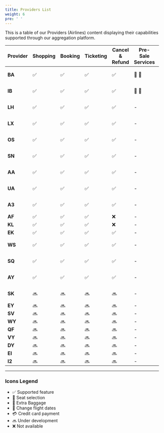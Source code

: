 ```yaml
---
title: Providers List
weight: 6
pre: ' '
---
```

This is a table of our Providers (Airlines) content displaying their capabilities supported through our aggregation platform.

| Provider | Shopping           | Booking            | Ticketing          | Cancel & Refund    | Pre-Sale Services      | Post-Sale Services                      | Changes | FQTV Card          | FOP                |
| -------- | ------------------ | ------------------ | ------------------ | ------------------ | ---------------------- | --------------------------------------- | ------- | ------------------ | ------------------ |
| **BA**   | :white_check_mark: | :white_check_mark: | :white_check_mark: | :white_check_mark: | :seat: :baggage_claim: | :seat: :baggage_claim: :fork_and_knife: | :date:  | :white_check_mark: | BSP :credit_card:  |
| **IB**   | :white_check_mark: | :white_check_mark: | :white_check_mark: | :white_check_mark: | :seat: :baggage_claim: | :seat: :baggage_claim:                  | :date:  | :white_check_mark: | BSP, :credit_card: |
| **LH**   | :white_check_mark: | :white_check_mark: | :white_check_mark: | :white_check_mark: | \-                     | :seat:                                  | :date:  | \-                 | BSP, :credit_card: |
| **LX**   | :white_check_mark: | :white_check_mark: | :white_check_mark: | :white_check_mark: | \-                     | :seat:                                  | :date:  | \-                 | BSP, :credit_card: |
| **OS**   | :white_check_mark: | :white_check_mark: | :white_check_mark: | :white_check_mark: | \-                     | :seat:                                  | :date:  | \-                 | BSP, :credit_card: |
| **SN**   | :white_check_mark: | :white_check_mark: | :white_check_mark: | :white_check_mark: | \-                     | :seat:                                  | :date:  | \-                 | BSP, :credit_card: |
| **AA**   | :white_check_mark: | :white_check_mark: | :white_check_mark: | :white_check_mark: | \-                     | :seat:                                  | :date:  | \-                 | BSP, :credit_card: |
| **UA**   | :white_check_mark: | :white_check_mark: | :white_check_mark: | :white_check_mark: | \-                     | :seat:                                  | :date:  | \-                 | BSP, :credit_card: |
| **A3**   | :white_check_mark: | :white_check_mark: | :white_check_mark: | :white_check_mark: | \-                     | :seat: :baggage_claim:                  | :date:  | \-                 | BSP, :credit_card: |
| **AF**   | :white_check_mark: | :white_check_mark: | :white_check_mark: | :x:                | \-                     | \-                                      | \-      | \-                 | BSP                |
| **KL**   | :white_check_mark: | :white_check_mark: | :white_check_mark: | :x:                | \-                     | \-                                      | \-      | \-                 | BSP                |
| **EK**   | :white_check_mark: | :white_check_mark: | :white_check_mark: | :white_check_mark: | \-                     | :seat: :baggage_claim:                  | \-      | \-                 | BSP                |
| **WS**   | :white_check_mark: | :white_check_mark: | :white_check_mark: | :white_check_mark: | \-                     | :seat:                                  | \-      | \-                 | BSP, :credit_card: |
| **SQ**   | :white_check_mark: | :white_check_mark: | :white_check_mark: | :white_check_mark: | \-                     | :seat:                                  | \-      | \-                 | BSP, :credit_card: |
| **AY**   | :white_check_mark: | :white_check_mark: | :white_check_mark: | :white_check_mark: | \-                     | :seat:                                  | \-      | \-                 | BSP, :credit_card: |
| **SK**   | :soon:             | :soon:             | :soon:             | :soon:             | \-                     | :seat:                                  | \-      | \-                 | BSP, :credit_card: |
| **EY**   | :soon:             | :soon:             | :soon:             | :soon:             | \-                     | \-                                      | \-      | \-                 |                    |
| **SV**   | :soon:             | :soon:             | :soon:             | :soon:             | \-                     | \-                                      | \-      | \-                 |                    |
| **WY**   | :soon:             | :soon:             | :soon:             | :soon:             | \-                     | \-                                      | \-      | \-                 |                    |
| **QF**   | :soon:             | :soon:             | :soon:             | :soon:             | \-                     | \-                                      | \-      | \-                 |                    |
| **VY**   | :soon:             | :soon:             | :soon:             | :soon:             | \-                     | \-                                      | \-      | \-                 |                    |
| **DY**   | :soon:             | :soon:             | :soon:             | :soon:             | \-                     | \-                                      | \-      | \-                 |                    |
| **EI**   | :soon:             | :soon:             | :soon:             | :soon:             | \-                     | \-                                      | \-      | \-                 |                    |
| **I2**   | :soon:             | :soon:             | :soon:             | :soon:             | \-                     | \-                                      | \-      | \-                 |                    |

- - -

### Icons Legend

* :white_check_mark: Supported feature
* :seat: Seat selection
* :baggage_claim: Extra Baggage
* :date: Change flight dates
* :credit_card: Credit card payment
* :soon: Under development
* :x: Not available
